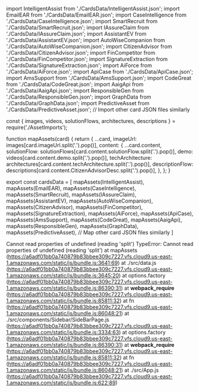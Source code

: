 import IntelligentAssist from './CardsData/IntelligentAssist.json';
import EmailEAR from './CardsData/EmailEAR.json';
import CaseIntelligence from './CardsData/CaseIntelligence.json';
import SmartRecruit from './CardsData/SmartRecruit.json';
import IAssureClaim from './CardsData/IAssureClaim.json';
import AssistantEV from './CardsData/AssistantEV.json';
import AutoWiseCompanion from './CardsData/AutoWiseCompanion.json';
import CitizenAdvisor from './CardsData/CitizenAdvisor.json';
import FinCompetitor from './CardsData/FinCompetitor.json';
import SignatureExtraction from './CardsData/SignatureExtraction.json';
import AiForce from './CardsData/AiForce.json';
import ApiCase from './CardsData/ApiCase.json';
import AmsSupport from './CardsData/AmsSupport.json';
import CodeGreat from './CardsData/CodeGreat.json';
import AaigApi from './CardsData/AaigApi.json';
import ResponsibleGen from './CardsData/ResponsibleGen.json';
import GraphData from './CardsData/GraphData.json';
import PredictiveAsset from './CardsData/PredictiveAsset.json';
// Import other card JSON files similarly

const { images, videos, solutionFlows, architectures, descriptions } = require('./AssetImports');

function mapAssets(card) {
  return {
    ...card,
    imageUrl: images[card.imageUrl.split('.').pop()],
    content: {
      ...card.content,
      solutionFlow: solutionFlows[card.content.solutionFlow.split('.').pop()],
      demo: videos[card.content.demo.split('.').pop()],
      techArchitecture: architectures[card.content.techArchitecture.split('.').pop()],
      descriptionFlow: descriptions[card.content.CitizenAdvisorDesc.split('.').pop()],
    },
  };
}

export const cardsData = [
  mapAssets(IntelligentAssist),
  mapAssets(EmailEAR),
  mapAssets(CaseIntelligence),
  mapAssets(SmartRecruit),
  mapAssets(IAssureClaim),
  mapAssets(AssistantEV),
  mapAssets(AutoWiseCompanion),
  mapAssets(CitizenAdvisor),
  mapAssets(FinCompetitor),
  mapAssets(SignatureExtraction),
  mapAssets(AiForce),
  mapAssets(ApiCase),
  mapAssets(AmsSupport),
  mapAssets(CodeGreat),
  mapAssets(AaigApi),
  mapAssets(ResponsibleGen),
  mapAssets(GraphData),
  mapAssets(PredictiveAsset),
  // Map other card JSON files similarly
]


Cannot read properties of undefined (reading 'split')
TypeError: Cannot read properties of undefined (reading 'split')
    at mapAssets (https://a6adf01bb0a740879b83bbee309c7227.vfs.cloud9.us-east-1.amazonaws.com/static/js/bundle.js:3641:69)
    at ./src/data.js (https://a6adf01bb0a740879b83bbee309c7227.vfs.cloud9.us-east-1.amazonaws.com/static/js/bundle.js:3645:20)
    at options.factory (https://a6adf01bb0a740879b83bbee309c7227.vfs.cloud9.us-east-1.amazonaws.com/static/js/bundle.js:86390:31)
    at __webpack_require__ (https://a6adf01bb0a740879b83bbee309c7227.vfs.cloud9.us-east-1.amazonaws.com/static/js/bundle.js:85811:32)
    at fn (https://a6adf01bb0a740879b83bbee309c7227.vfs.cloud9.us-east-1.amazonaws.com/static/js/bundle.js:86048:21)
    at ./src/components/Sidebar/SideBarPage.js (https://a6adf01bb0a740879b83bbee309c7227.vfs.cloud9.us-east-1.amazonaws.com/static/js/bundle.js:3334:63)
    at options.factory (https://a6adf01bb0a740879b83bbee309c7227.vfs.cloud9.us-east-1.amazonaws.com/static/js/bundle.js:86390:31)
    at __webpack_require__ (https://a6adf01bb0a740879b83bbee309c7227.vfs.cloud9.us-east-1.amazonaws.com/static/js/bundle.js:85811:32)
    at fn (https://a6adf01bb0a740879b83bbee309c7227.vfs.cloud9.us-east-1.amazonaws.com/static/js/bundle.js:86048:21)
    at ./src/App.js (https://a6adf01bb0a740879b83bbee309c7227.vfs.cloud9.us-east-1.amazonaws.com/static/js/bundle.js:622:89)
